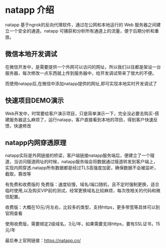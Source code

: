 # natapp 介绍

natapp 基于ngrok的反向代理软件，通过在公网和本地运行的 Web 服务器之间建立一个安全的通道。natapp 可捕获和分析所有通道上的流量，便于后期分析和重放。

## 微信本地开发调试

在微信开发中，是需要提供一个外网可以访问的网址，所以我们以往都是架设一台服务器，每次修改一点东西就上传到服务器中，给开发调试带来了很大的不便。

而使用natapp后,在微信中添加natapp提供的网址,即可实现本地实时开发调试了

## 快速项目DEMO演示

Web开发中，时常要给客户演示项目，只是简单演示一下，完全没必要去购买-搭建服务器这么麻烦了，运行natapp，客户直接看到本地的项目，得到客户快速反馈，快速修改

## natapp内网穿透原理

natapp实际是外网链接的桥梁，客户端链接natapp服务端后，便建立了一个隧道，当访问隧道网址的时候，natapp服务端会将数据通过隧道转发到客户端上，实现内网穿透.natapp所有数据都是经过TLS高强度加密，确保数据不会被监听，截取，篡改等

有免费和收费版的
免费版：速度较慢，域名/端口随机，且不定时强制更换，适合临时使用,以及购买VIP前的测试，经常更换域名比较麻烦，每次改相关的代码和微信配置。

收费版：大概在10元/月左右，比较多的类型，支持https，更多带宽等具体可以到官网查看

使用收费版，需要绑定2级域名，3元/年，如果需要支持https，要有SSL证书，15元/年

最后奉上官网链接：https://natapp.cn/